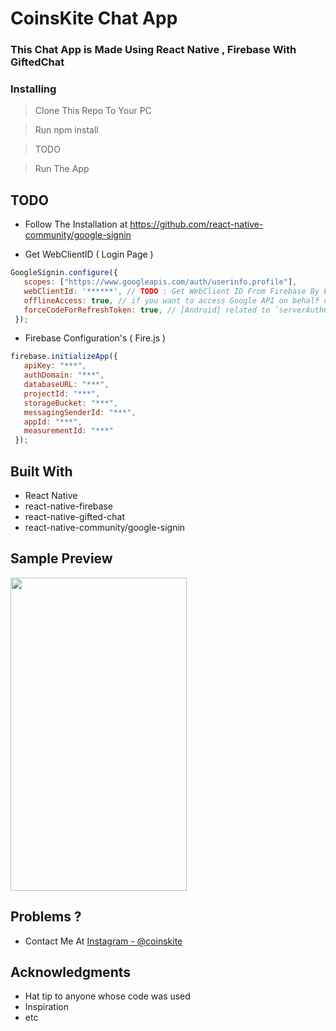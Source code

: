 # CoinsKite Chat App

### This Chat App is Made Using React Native , Firebase With GiftedChat

### Installing

> Clone This Repo To Your PC 

> Run npm install

> TODO

> Run The App

## TODO 

* Follow The Installation at https://github.com/react-native-community/google-signin

* Get WebClientID ( Login Page )

```javascript
GoogleSignin.configure({
   scopes: ["https://www.googleapis.com/auth/userinfo.profile"],
   webClientId: '******', // TODO : Get WebClient ID From Firebase By Enabling Google SIGN In
   offlineAccess: true, // if you want to access Google API on behalf of the user FROM YOUR SERVER
   forceCodeForRefreshToken: true, // [Android] related to `serverAuthCode`, read the docs link below *.
 });
```

* Firebase Configuration's ( Fire.js )

```javascript
firebase.initializeApp({
   apiKey: "***",
   authDomain: "***",
   databaseURL: "***",
   projectId: "***",
   storageBucket: "***",
   messagingSenderId: "***",
   appId: "***",
   measurementId: "***"
 });
```

## Built With

* React Native
* react-native-firebase
* react-native-gifted-chat
* react-native-community/google-signin

## Sample Preview

<img src="https://user-images.githubusercontent.com/61349423/94794860-1ab97080-03fa-11eb-8e87-eba1c55b8a4b.jpg" width="282" height="501">

## Problems ?

* Contact Me At [Instagram - @coinskite](https://www.instagram.com/coinskite/)

## Acknowledgments

* Hat tip to anyone whose code was used
* Inspiration
* etc


